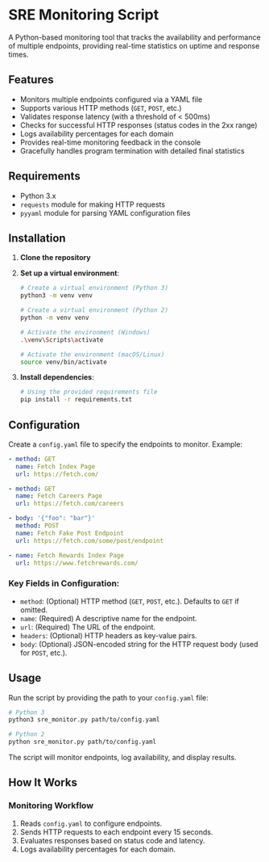 # SRE Monitoring Script

A Python-based monitoring tool that tracks the availability and performance of multiple endpoints, providing real-time statistics on uptime and response times.

## Features

- Monitors multiple endpoints configured via a YAML file
- Supports various HTTP methods (`GET`, `POST`, etc.)
- Validates response latency (with a threshold of < 500ms)
- Checks for successful HTTP responses (status codes in the 2xx range)
- Logs availability percentages for each domain
- Provides real-time monitoring feedback in the console
- Gracefully handles program termination with detailed final statistics

## Requirements

- Python 3.x
- `requests` module for making HTTP requests 
- `pyyaml` module for parsing YAML configuration files

## Installation

1. **Clone the repository**

2. **Set up a virtual environment**:
   ```bash
   # Create a virtual environment (Python 3)
   python3 -m venv venv
   
   # Create a virtual environment (Python 2) 
   python -m venv venv

   # Activate the environment (Windows)
   .\venv\Scripts\activate

   # Activate the environment (macOS/Linux)
   source venv/bin/activate
   ```

3. **Install dependencies**:
   ```bash
   # Using the provided requirements file
   pip install -r requirements.txt
   ```

## Configuration

Create a `config.yaml` file to specify the endpoints to monitor. Example:

```yaml
- method: GET
  name: Fetch Index Page
  url: https://fetch.com/

- method: GET 
  name: Fetch Careers Page
  url: https://fetch.com/careers

- body: '{"foo": "bar"}'
  method: POST
  name: Fetch Fake Post Endpoint
  url: https://fetch.com/some/post/endpoint

- name: Fetch Rewards Index Page
  url: https://www.fetchrewards.com/
```

### Key Fields in Configuration:

- `method`: (Optional) HTTP method (`GET`, `POST`, etc.). Defaults to `GET` if omitted.
- `name`: (Required) A descriptive name for the endpoint.
- `url`: (Required) The URL of the endpoint.
- `headers`: (Optional) HTTP headers as key-value pairs.
- `body`: (Optional) JSON-encoded string for the HTTP request body (used for `POST`, etc.).

## Usage

Run the script by providing the path to your `config.yaml` file:

```bash
# Python 3
python3 sre_monitor.py path/to/config.yaml

# Python 2
python sre_monitor.py path/to/config.yaml
```

The script will monitor endpoints, log availability, and display results.

## How It Works

### Monitoring Workflow

1. Reads `config.yaml` to configure endpoints.
2. Sends HTTP requests to each endpoint every 15 seconds.
3. Evaluates responses based on status code and latency.
4. Logs availability percentages for each domain.


